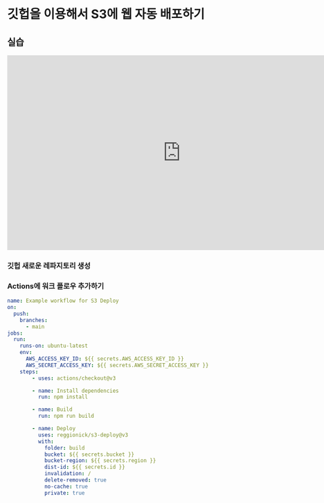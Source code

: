 # 깃헙을 이용해서 S3에 웹 자동 배포하기


## 실습

<iframe width="800" height="450" src="https://www.youtube.com/embed/bvV_-DTt5dI" title="YouTube video player" frameborder="0" allow="accelerometer; autoplay; clipboard-write; encrypted-media; gyroscope; picture-in-picture; web-share" allowfullscreen></iframe>

### 깃헙 새로운 레파지토리 생성

### Actions에 워크 플로우 추가하기

``` yml
name: Example workflow for S3 Deploy
on:
  push:
    branches:
      - main
jobs:
  run:
    runs-on: ubuntu-latest
    env:
      AWS_ACCESS_KEY_ID: ${{ secrets.AWS_ACCESS_KEY_ID }}
      AWS_SECRET_ACCESS_KEY: ${{ secrets.AWS_SECRET_ACCESS_KEY }}
    steps:
        - uses: actions/checkout@v3

        - name: Install dependencies
          run: npm install

        - name: Build
          run: npm run build

        - name: Deploy
          uses: reggionick/s3-deploy@v3
          with:
            folder: build
            bucket: ${{ secrets.bucket }}
            bucket-region: ${{ secrets.region }}
            dist-id: ${{ secrets.id }}
            invalidation: /
            delete-removed: true
            no-cache: true
            private: true
```